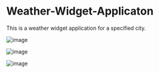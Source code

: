 # Weather-Widget-Applicaton
This is a weather widget application for a specified city.

![image](https://user-images.githubusercontent.com/88689628/142744467-a144ebd2-80e4-4192-8ba5-2c5e326f5676.png)

![image](https://user-images.githubusercontent.com/88689628/142744477-93ba379e-3c9e-498d-a35b-53c18a23faa2.png)

![image](https://user-images.githubusercontent.com/88689628/142744496-adc6d7d8-e8f2-4b51-9521-6d2626ee8d12.png)
